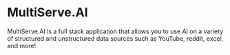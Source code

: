 # MultiServe.AI
MultiServe.AI is a full stack application that allows you to use AI on a variety of structured and unstructured data sources such as YouTube, reddit, excel, and more!
